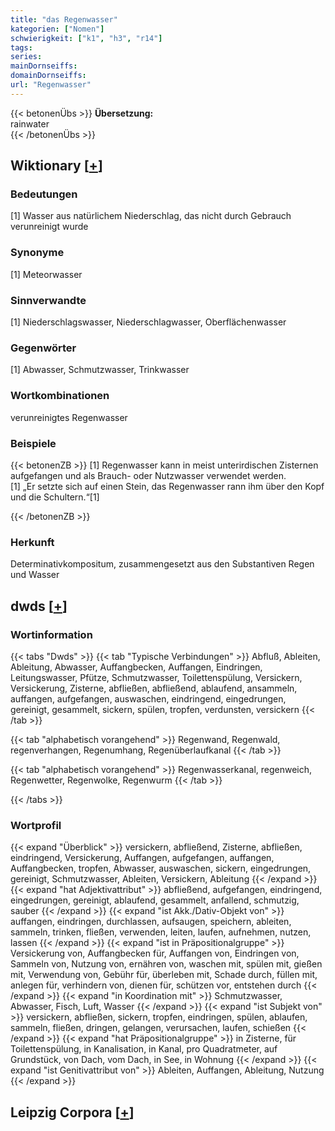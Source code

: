 ```yaml
---
title: "das Regenwasser"
kategorien: ["Nomen"]
schwierigkeit: ["k1", "h3", "r14"]
tags:
series:
mainDornseiffs:
domainDornseiffs:
url: "Regenwasser"
---
```


{{< betonenÜbs >}}
**Übersetzung:**  
rainwater  
{{< /betonenÜbs >}}

## Wiktionary [[+](https://de.wiktionary.org/wiki/Regenwasser)]

### Bedeutungen
[1] Wasser aus natürlichem Niederschlag, das nicht durch Gebrauch verunreinigt wurde  

### Synonyme
[1] Meteorwasser  

### Sinnverwandte
[1] Niederschlagswasser, Niederschlagwasser, Oberflächenwasser  

### Gegenwörter
[1] Abwasser, Schmutzwasser, Trinkwasser  

### Wortkombinationen
verunreinigtes Regenwasser  

### Beispiele
{{< betonenZB >}}
[1] Regenwasser kann in meist unterirdischen Zisternen aufgefangen und als Brauch- oder Nutzwasser verwendet werden.  
[1] „Er setzte sich auf einen Stein, das Regenwasser rann ihm über den Kopf und die Schultern.“[1]  

{{< /betonenZB >}}
### Herkunft
Determinativkompositum, zusammengesetzt aus den Substantiven Regen und Wasser  



## dwds [[+](https://www.dwds.de/wb/Regenwasser)]

### Wortinformation
{{< tabs "Dwds" >}}
{{< tab "Typische Verbindungen" >}}
Abfluß, Ableiten, Ableitung, Abwasser, Auffangbecken, Auffangen, Eindringen, Leitungswasser, Pfütze, Schmutzwasser, Toilettenspülung, Versickern, Versickerung, Zisterne, abfließen, abfließend, ablaufend, ansammeln, auffangen, aufgefangen, auswaschen, eindringend, eingedrungen, gereinigt, gesammelt, sickern, spülen, tropfen, verdunsten, versickern
{{< /tab >}}

{{< tab "alphabetisch vorangehend" >}}
Regenwand, Regenwald, regenverhangen, Regenumhang, Regenüberlaufkanal
{{< /tab >}}

{{< tab "alphabetisch vorangehend" >}}
Regenwasserkanal, regenweich, Regenwetter, Regenwolke, Regenwurm
{{< /tab >}}

{{< /tabs >}}

### Wortprofil
{{< expand "Überblick" >}} versickern, abfließend, Zisterne, abfließen, eindringend, Versickerung, Auffangen, aufgefangen, auffangen, Auffangbecken, tropfen, Abwasser, auswaschen, sickern, eingedrungen, gereinigt, Schmutzwasser, Ableiten, Versickern, Ableitung {{< /expand >}}
{{< expand "hat Adjektivattribut" >}} abfließend, aufgefangen, eindringend, eingedrungen, gereinigt, ablaufend, gesammelt, anfallend, schmutzig, sauber {{< /expand >}}
{{< expand "ist Akk./Dativ-Objekt von" >}} auffangen, eindringen, durchlassen, aufsaugen, speichern, ableiten, sammeln, trinken, fließen, verwenden, leiten, laufen, aufnehmen, nutzen, lassen {{< /expand >}}
{{< expand "ist in Präpositionalgruppe" >}} Versickerung von, Auffangbecken für, Auffangen von, Eindringen von, Sammeln von, Nutzung von, ernähren von, waschen mit, spülen mit, gießen mit, Verwendung von, Gebühr für, überleben mit, Schade durch, füllen mit, anlegen für, verhindern von, dienen für, schützen vor, entstehen durch {{< /expand >}}
{{< expand "in Koordination mit" >}} Schmutzwasser, Abwasser, Fisch, Luft, Wasser {{< /expand >}}
{{< expand "ist Subjekt von" >}} versickern, abfließen, sickern, tropfen, eindringen, spülen, ablaufen, sammeln, fließen, dringen, gelangen, verursachen, laufen, schießen {{< /expand >}}
{{< expand "hat Präpositionalgruppe" >}} in Zisterne, für Toilettenspülung, in Kanalisation, in Kanal, pro Quadratmeter, auf Grundstück, von Dach, vom Dach, in See, in Wohnung {{< /expand >}}
{{< expand "ist Genitivattribut von" >}} Ableiten, Auffangen, Ableitung, Nutzung {{< /expand >}}

## Leipzig Corpora [[+](https://corpora.uni-leipzig.de/en/res?word=Regenwasser&corpusId=deu_newscrawl-public_2018)]

